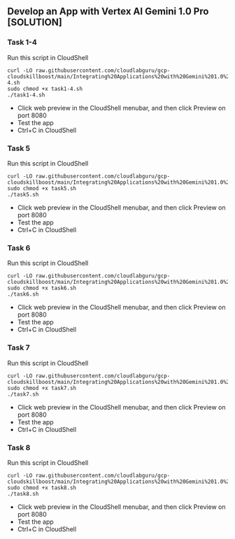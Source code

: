 ## Develop an App with Vertex AI Gemini 1.0 Pro [SOLUTION]

### Task 1-4
Run this script in CloudShell
```
curl -LO raw.githubusercontent.com/cloudlabguru/gcp-cloudskillboost/main/Integrating%20Applications%20with%20Gemini%201.0%20Pro%20on%20Google%20Cloud/Develop%20an%20App%20with%20Vertex%20AI%20Gemini%201.0%20Pro/task1-4.sh
sudo chmod +x task1-4.sh
./task1-4.sh
```
* Click web preview in the CloudShell menubar, and then click Preview on port 8080
* Test the app
* Ctrl+C in CloudShell

### Task 5
Run this script in CloudShell
```
curl -LO raw.githubusercontent.com/cloudlabguru/gcp-cloudskillboost/main/Integrating%20Applications%20with%20Gemini%201.0%20Pro%20on%20Google%20Cloud/Develop%20an%20App%20with%20Vertex%20AI%20Gemini%201.0%20Pro/task5.sh
sudo chmod +x task5.sh
./task5.sh
```
* Click web preview in the CloudShell menubar, and then click Preview on port 8080
* Test the app
* Ctrl+C in CloudShell

### Task 6
Run this script in CloudShell
```
curl -LO raw.githubusercontent.com/cloudlabguru/gcp-cloudskillboost/main/Integrating%20Applications%20with%20Gemini%201.0%20Pro%20on%20Google%20Cloud/Develop%20an%20App%20with%20Vertex%20AI%20Gemini%201.0%20Pro/task6.sh
sudo chmod +x task6.sh
./task6.sh
```
* Click web preview in the CloudShell menubar, and then click Preview on port 8080
* Test the app
* Ctrl+C in CloudShell

### Task 7
Run this script in CloudShell
```
curl -LO raw.githubusercontent.com/cloudlabguru/gcp-cloudskillboost/main/Integrating%20Applications%20with%20Gemini%201.0%20Pro%20on%20Google%20Cloud/Develop%20an%20App%20with%20Vertex%20AI%20Gemini%201.0%20Pro/task7.sh
sudo chmod +x task7.sh
./task7.sh
```
* Click web preview in the CloudShell menubar, and then click Preview on port 8080
* Test the app
* Ctrl+C in CloudShell

### Task 8
Run this script in CloudShell
```
curl -LO raw.githubusercontent.com/cloudlabguru/gcp-cloudskillboost/main/Integrating%20Applications%20with%20Gemini%201.0%20Pro%20on%20Google%20Cloud/Develop%20an%20App%20with%20Vertex%20AI%20Gemini%201.0%20Pro/task5.sh
sudo chmod +x task8.sh
./task8.sh
```
* Click web preview in the CloudShell menubar, and then click Preview on port 8080
* Test the app
* Ctrl+C in CloudShell
